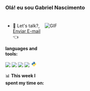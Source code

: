 ### Olá! eu sou Gabriel Nascimento 
#
  <img align="right" alt="GIF" src="https://github.com/abhisheknaiidu/abhisheknaiidu/blob/master/code.gif?raw=true" width="380" height="250" /> 
  
- 💼 Let's talk?, [Enviar E-mail](mailto:exemplo@email.com?subject=Assunto%20do%20Email&body=Mensagem%20aqui)👈


**languages and tools:**  

<code><img height="20" src="https://cdn.discordapp.com/attachments/1346496902182731823/1346500241259626536/PostgreSQL-Logo.wine.png?ex=67c86992&is=67c71812&hm=4a91068b51af32ee157be68f04bd257f3167dd03843e5175c248849e9eea7cd0&"></code>
<code><img height="20" src="https://cdn.discordapp.com/attachments/1346496902182731823/1346500892601487420/pngwing.com_13.png?ex=67c86a2d&is=67c718ad&hm=8a9e76fc2c0c6ee8091a1424ff1da15af46c713586adec1ea67bc1c3a191681a&"></code>
<code><img height="20" src="https://cdn.discordapp.com/attachments/1346496902182731823/1346500241859547207/PowerBI-logo-new-1.png?ex=67c86992&is=67c71812&hm=f6a8db1b91a91bea2404104da03ee07aa3487c0d322c978b9b9c2332db0ed01d&"></code>
<code><img height="20" src="https://cdn.discordapp.com/attachments/1346496902182731823/1346500242203213885/TB.png?ex=67c86992&is=67c71812&hm=82f7e85b0c29ac411d115e5a99400c8371670489349d56afce8c4ff8d5632fd5&"></code>
<code><img height="20" src="https://raw.githubusercontent.com/github/explore/80688e429a7d4ef2fca1e82350fe8e3517d3494d/topics/python/python.png"></code>

📊 **This week I spent my time on:**
<!--START_SECTION:waka-->










